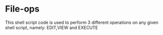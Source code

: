 # File-ops
 This shell script  code is used to perform 3 different operations on any given shell script, namely: EDIT,VIEW and EXECUTE
